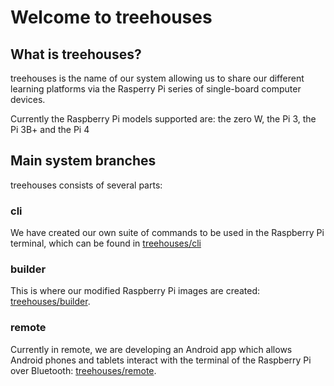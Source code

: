 Welcome to treehouses
=====================

What is treehouses?
-------------------

treehouses is the name of our system allowing us to share our different learning platforms via the Rasperry Pi series of single-board computer devices.

Currently the Raspberry Pi models supported are: the zero W, the Pi 3, the Pi 3B+ and the Pi 4


Main system branches
--------------------

treehouses consists of several parts:

### cli

We have created our own suite of commands to be used in the Raspberry Pi terminal, which can be found in [treehouses/cli](https://github.com/treehouses/cli)

### builder

This is where our modified Raspberry Pi images are created: [treehouses/builder](https://github.com/treehouses/builder).

### remote

Currently in remote, we are developing an Android app which allows Android phones and tablets interact with the terminal of the Raspberry Pi over Bluetooth: [treehouses/remote](https://github.com/treehouses/remote).
